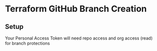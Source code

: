 # Terraform GitHub Branch Creation

## Setup

Your Personal Access Token will need repo access and org access (read) for branch protections
